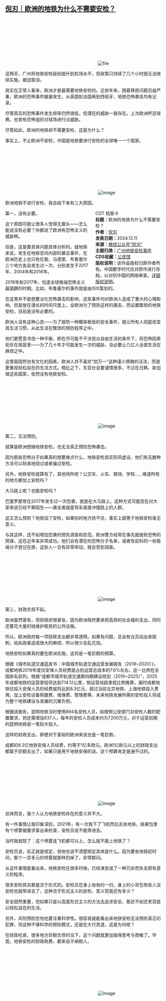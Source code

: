<!--1733916414000-->
[倪刃｜欧洲的地铁为什么不需要安检？](https://chinadigitaltimes.net/chinese/713849.html)
------

<p><img decoding="async" src="data:image/svg+xml,%3Csvg%20xmlns='http://www.w3.org/2000/svg'%20viewBox='0%200%200%200'%3E%3C/svg%3E" alt="file" data-lazy-src="https://chinadigitaltimes.net/chinese/files/2024/12/image-1733916257831.png"><noscript><img decoding="async" src="https://chinadigitaltimes.net/chinese/files/2024/12/image-1733916257831.png" alt="file"></noscript></p><p>这两天，广州将地铁安检级别提升到机场水平，但政策只持续了几个小时就无法继续实施，被迫取消。</p><p>其实在正常人看来，欧洲才是最需要地铁安检的。近些年来，随着移民问题日益严重，欧洲的恐怖事件屡屡发生，从英国到法国再到西班牙，地铁恐怖袭击均有记录。</p><p>尽管真实的恐怖事件发生频率仍然很低，但潜在的威胁一直存在。上次欧洲杯足球赛，也曾有恐怖组织对球场进行过威胁。</p><p>尽管如此，欧洲的地铁却不需要安检，这是为什么？</p><p>事实上，不止欧洲不安检，中国是地铁要进行安检的全球唯一一个国家。</p><p><img decoding="async" src="data:image/svg+xml,%3Csvg%20xmlns='http://www.w3.org/2000/svg'%20viewBox='0%200%200%200'%3E%3C/svg%3E" alt="image" data-lazy-src="https://chinadigitaltimes.net/chinese/files/2024/12/post-713849-675976fe4ad18."><noscript><img decoding="async" src="https://chinadigitaltimes.net/chinese/files/2024/12/post-713849-675976fe4ad18." alt="image"></noscript></p><p>欧洲地铁不进行安检，我总结下来有三大原因。</p><div style="width:42%;float:right;padding-left:20px"><div class="su-spoiler su-spoiler-style-fancy su-spoiler-icon-chevron-circle" data-scroll-offset="0" data-anchor-in-url="no"><div class="su-spoiler-title" tabindex="0" role="button"><span class="su-spoiler-icon"></span>CDT 档案卡</div><div class="su-spoiler-content su-u-clearfix su-u-trim"><strong>标题：</strong>欧洲的地铁为什么不需要安检？<br><strong>作者：</strong><a href="https://chinadigitaltimes.net/space/倪刃" target="_blank">倪刃</a><br><strong>发表日期：</strong>2024.12.11<br><strong>来源：</strong><a href="https://web.archive.org/web/*/https://mp.weixin.qq.com/s/lbkbruJMHEv_D1mG23O-NQ" target="_blank">微信公众号“倪刃”</a><br><strong>主题归类：</strong><a href="https://chinadigitaltimes.net/space/广州地铁安检事件" target="_blank">广州地铁安检事件</a><br><strong>CDS收藏：</strong><a href="https://chinadigitaltimes.net/space/%E5%85%AC%E6%B0%91%E9%A6%86" target="_blank" rel="noopener">公民馆</a><br><strong>版权说明：</strong>该作品版权归原作者所有。中国数字时代仅对原作进行存档，以对抗中国的网络审查。<a href="https://chinadigitaltimes.net/chinese/copyright">详细版权说明</a>。</div></div></div><p>第一，没有必要。</p><p>这个原因可能让很多人觉得无厘头——怎么能说没有必要？你都说了欧洲有恐怖主义的威胁啊。</p><p>但是，这是要具体问题具体分析的。就地铁来说，发生在地铁空间内部的袭击事件，在欧洲历史上也只有伦敦、马德里、布鲁塞尔三个地方各自发生过一次，分别发生于2017年、2004年和2016年。</p><p>2016年和2017年，恰逢全球极端恐怖主义最猖獗的时期。比如，布鲁塞尔的事件就是由ISIS策划的。</p><p>在这里并不是想要淡化恐怖袭击的影响，这些事件均对欧洲人造成了重大的心理影响。但是放在漫长的时间尺度上，全欧洲为了预防这样的袭击，而设置繁琐的地铁安检，目前是没有必要的。</p><p>欧洲人没有这种心态——为了提防一种概率极低的安全事件，就让所有人彻底改变其生活习惯，从此生活在繁琐的预防程序之中。</p><p>他们更愿意寻找一种平衡，即在尽可能不干涉民众自由生活的条件下，将恐怖因素扼杀在摇篮里——为了几十年才可能发生一次的威胁，没必要让几亿人全部生活在麻烦之中。</p><p>这里面固然也有文化的因素，欧洲人并不喜欢“防万一”这种谨小慎微的活法，而是更重视轻松自在的生活方式。相比之下，东亚社会要谨慎很多，不过在日韩、新加坡这些国家，依然没有地铁安检。</p><p><img decoding="async" src="data:image/svg+xml,%3Csvg%20xmlns='http://www.w3.org/2000/svg'%20viewBox='0%200%200%200'%3E%3C/svg%3E" alt="image" data-lazy-src="https://chinadigitaltimes.net/chinese/files/2024/12/post-713849-675976fe537ff."><noscript><img decoding="async" src="https://chinadigitaltimes.net/chinese/files/2024/12/post-713849-675976fe537ff." alt="image"></noscript></p><p>第二，无法预防。</p><p>就算是欧洲想搞地铁安检，也无法真正预防恐怖袭击。</p><p>因为那些恐怖分子如果真的想要做点什么，地铁安检其实形同虚设，他们有无数种方法可以轻易地绕过或者骗过安检。</p><p>另外，地铁安检就算有了，其他场所呢？公交车、火车、商场、学校……难道所有的地方都加上安检吗？</p><p>大马路上呢？也能安检吗？</p><p>巴塞罗那曾在2017年发生过一次恐袭，就是在大马路上。这种方式可能现在对大家来说已经不算陌生——袭击者就是驾车直接冲撞路上的人群。</p><p>这又怎么预防？地铁加了安检，如果别的地方防不住，事实上就等于地铁安检毫无意义。</p><p>与其这样，还不如增加恐袭的预先调查和防范。欧洲警方经常在事先就挫败恐怖的阴谋，这在近年来非常成功。他们会有潜在的恐怖分子名单，或者有前科的一些极端分子登记在册，这些人一旦有异常举动，就会受到调查。</p><p><img decoding="async" src="data:image/svg+xml,%3Csvg%20xmlns='http://www.w3.org/2000/svg'%20viewBox='0%200%200%200'%3E%3C/svg%3E" alt="image" data-lazy-src="https://chinadigitaltimes.net/chinese/files/2024/12/post-713849-675976fe5c0be."><noscript><img decoding="async" src="https://chinadigitaltimes.net/chinese/files/2024/12/post-713849-675976fe5c0be." alt="image"></noscript></p><p>第三，财政负担不起。</p><p>欧洲虽然富有，但财政却很紧张，因为欧洲政府要承担高昂的社会福利支出，同时还要花大量的钱维护居民的公共设施。</p><p>所以，欧洲政府每一项财政支出都非常透明，如果有问题，总会有议员站出来挑刺，给执政者造成很大的麻烦，所以很少会乱花钱。</p><p>地铁安检如果真的要在欧洲实施，这将是一笔巨额的预算。</p><p>根据《城市轨道交通蓝皮书：中国城市轨道交通运营发展报告（2019~2020）》，成都地铁2019年度仅安保人员经费就占到运营总成本的7.6%左右，这一比例在全国排名前列。根据“成都市城市轨道交通第四期建设规划（2019~2025）”，2025年成都地铁的运营里程将达到714.12公里，按运营线路里程比例推算，届时成都地铁仅投入安保人员的经费就将达到8.3亿元，超过当前北京地铁、上海地铁投入费用。加上安检设备购置费、维保费、管理费等，未来地铁发展所需的安检投入将成为整个地铁建设与发展的沉重负担。</p><p>根据该报告，昆明地铁当时使用894名安检人员，如按照公安部门对安检人数的配置要求，则还需增加837人，每年的安检人员成本约为7200万元，对于运营初期的昆明地铁是一笔较大投入。</p><p>这样的财政支出，即便对于富裕的欧洲来说也是一笔巨款。</p><p>成都的8.3亿地铁安保人员经费，约等于1亿多欧元。欧洲1亿欧元以上的财政支出都属于巨额支出了，如果只是用于地铁安保的话，这个预算肯定是通不过的。</p><p><img decoding="async" src="data:image/svg+xml,%3Csvg%20xmlns='http://www.w3.org/2000/svg'%20viewBox='0%200%200%200'%3E%3C/svg%3E" alt="image" data-lazy-src="https://chinadigitaltimes.net/chinese/files/2024/12/post-713849-675976fe66acb.png"><noscript><img decoding="async" src="https://chinadigitaltimes.net/chinese/files/2024/12/post-713849-675976fe66acb.png" alt="image"></noscript></p><p>总体而言，我个人认为地铁安检存在的意义并不大。</p><p>有一件事情让我印象深刻，2021年，有一次我下了飞机然后去坐地铁，结果包里有个喷雾被要求拿出来检查，安检员说不能带进去。</p><p>当时我就怒了：这个喷雾连飞机都可以上，怎么就不能上地铁了？</p><p>安检员说，反正就是规定，但他也说不清楚规定具体是什么。因为要坐地铁赶时间，那个一百多元的喷雾就那样扔掉了，非常郁闷。</p><p>从这件事情能看出来，地铁安检在很多时候，已经演变成了一种冗余而失去原有意义的程序。</p><p>很多安检其实都是流于形式的。安检员在身上匆匆扫一扫，身上的小背包有些人没安检也就带进去了，这种流于形式主义的安检，意义究竟还有多少？</p><p>安全固然重要，但如果只是以高度形式主义的方法去追求安全，那还不如还老百姓以轻松自在的生活。</p><p>另外，风险预防恐怕也要注重科学性。很容易就能看出来地铁安检无法预防真正的犯罪，但这种不够科学的预防模式，还是在大行其道，这是为何呢？</p><p>在财政吃紧、很多地方巨额负债的当下，这个问题就更加值得思考与商榷了。毕竟，地铁安检的财政耗费，都来自于纳税人。</p><p><img decoding="async" src="data:image/svg+xml,%3Csvg%20xmlns='http://www.w3.org/2000/svg'%20viewBox='0%200%200%200'%3E%3C/svg%3E" alt="image" data-lazy-src="https://chinadigitaltimes.net/chinese/files/2024/12/post-713849-675976fe6fec5."><noscript><img decoding="async" src="https://chinadigitaltimes.net/chinese/files/2024/12/post-713849-675976fe6fec5." alt="image"></noscript></p><div class="addtoany_share_save_container addtoany_content addtoany_content_bottom"><div class="a2a_kit a2a_kit_size_32 addtoany_list" data-a2a-url="https://chinadigitaltimes.net/chinese/713849.html" data-a2a-title="倪刃｜欧洲的地铁为什么不需要安检？"><a class="a2a_button_facebook" href="https://www.addtoany.com/add_to/facebook?linkurl=https%3A%2F%2Fchinadigitaltimes.net%2Fchinese%2F713849.html&amp;linkname=%E5%80%AA%E5%88%83%EF%BD%9C%E6%AC%A7%E6%B4%B2%E7%9A%84%E5%9C%B0%E9%93%81%E4%B8%BA%E4%BB%80%E4%B9%88%E4%B8%8D%E9%9C%80%E8%A6%81%E5%AE%89%E6%A3%80%EF%BC%9F" title="Facebook" rel="nofollow noopener" target="_blank"></a><a class="a2a_button_twitter" href="https://www.addtoany.com/add_to/twitter?linkurl=https%3A%2F%2Fchinadigitaltimes.net%2Fchinese%2F713849.html&amp;linkname=%E5%80%AA%E5%88%83%EF%BD%9C%E6%AC%A7%E6%B4%B2%E7%9A%84%E5%9C%B0%E9%93%81%E4%B8%BA%E4%BB%80%E4%B9%88%E4%B8%8D%E9%9C%80%E8%A6%81%E5%AE%89%E6%A3%80%EF%BC%9F" title="Twitter" rel="nofollow noopener" target="_blank"></a><a class="a2a_button_telegram" href="https://www.addtoany.com/add_to/telegram?linkurl=https%3A%2F%2Fchinadigitaltimes.net%2Fchinese%2F713849.html&amp;linkname=%E5%80%AA%E5%88%83%EF%BD%9C%E6%AC%A7%E6%B4%B2%E7%9A%84%E5%9C%B0%E9%93%81%E4%B8%BA%E4%BB%80%E4%B9%88%E4%B8%8D%E9%9C%80%E8%A6%81%E5%AE%89%E6%A3%80%EF%BC%9F" title="Telegram" rel="nofollow noopener" target="_blank"></a><a class="a2a_button_reddit" href="https://www.addtoany.com/add_to/reddit?linkurl=https%3A%2F%2Fchinadigitaltimes.net%2Fchinese%2F713849.html&amp;linkname=%E5%80%AA%E5%88%83%EF%BD%9C%E6%AC%A7%E6%B4%B2%E7%9A%84%E5%9C%B0%E9%93%81%E4%B8%BA%E4%BB%80%E4%B9%88%E4%B8%8D%E9%9C%80%E8%A6%81%E5%AE%89%E6%A3%80%EF%BC%9F" title="Reddit" rel="nofollow noopener" target="_blank"></a><a class="a2a_button_whatsapp" href="https://www.addtoany.com/add_to/whatsapp?linkurl=https%3A%2F%2Fchinadigitaltimes.net%2Fchinese%2F713849.html&amp;linkname=%E5%80%AA%E5%88%83%EF%BD%9C%E6%AC%A7%E6%B4%B2%E7%9A%84%E5%9C%B0%E9%93%81%E4%B8%BA%E4%BB%80%E4%B9%88%E4%B8%8D%E9%9C%80%E8%A6%81%E5%AE%89%E6%A3%80%EF%BC%9F" title="WhatsApp" rel="nofollow noopener" target="_blank"></a><a class="a2a_button_email" href="https://www.addtoany.com/add_to/email?linkurl=https%3A%2F%2Fchinadigitaltimes.net%2Fchinese%2F713849.html&amp;linkname=%E5%80%AA%E5%88%83%EF%BD%9C%E6%AC%A7%E6%B4%B2%E7%9A%84%E5%9C%B0%E9%93%81%E4%B8%BA%E4%BB%80%E4%B9%88%E4%B8%8D%E9%9C%80%E8%A6%81%E5%AE%89%E6%A3%80%EF%BC%9F" title="Email" rel="nofollow noopener" target="_blank"></a><a class="a2a_button_copy_link" href="https://www.addtoany.com/add_to/copy_link?linkurl=https%3A%2F%2Fchinadigitaltimes.net%2Fchinese%2F713849.html&amp;linkname=%E5%80%AA%E5%88%83%EF%BD%9C%E6%AC%A7%E6%B4%B2%E7%9A%84%E5%9C%B0%E9%93%81%E4%B8%BA%E4%BB%80%E4%B9%88%E4%B8%8D%E9%9C%80%E8%A6%81%E5%AE%89%E6%A3%80%EF%BC%9F" title="Copy Link" rel="nofollow noopener" target="_blank"></a><a class="a2a_dd addtoany_share_save addtoany_share" href="https://www.addtoany.com/share"></a></div></div>
